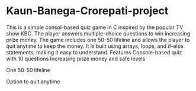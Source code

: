 # Kaun-Banega-Crorepati-project
This is a simple consol-based quiz game in C inspired by the popular TV show KBC. The player answers multiple-choice questions to win increasing prize money. The game includes one 50-50 lifeline and allows the player to quit anytime to keep the money.  It is built using arrays, loops, and if-else statements, making it easy to understand.
Features
Console-based quiz with 10 questions
Increasing prize money and safe levels

One 50-50 lifeline

Option to quit anytime
